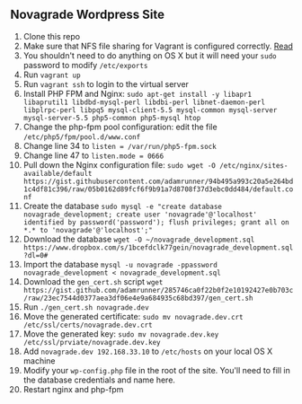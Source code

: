 ## Novagrade Wordpress Site

1. Clone this repo
1. Make sure that NFS file sharing for Vagrant is configured correctly. [Read](https://www.vagrantup.com/docs/synced-folders/nfs.html)
1. You shouldn't need to do anything on OS X but it will need your `sudo` password to modify `/etc/exports`
1. Run `vagrant up`
1. Run `vagrant ssh` to login to the virtual server
1. Install PHP FPM and Nginx: `sudo apt-get install -y libapr1 libaprutil1 libdbd-mysql-perl libdbi-perl libnet-daemon-perl libplrpc-perl libpq5 mysql-client-5.5 mysql-common mysql-server mysql-server-5.5 php5-common php5-mysql htop`
1. Change the php-fpm pool configuration: edit the file `/etc/php5/fpm/pool.d/www.conf`
1. Change line 34 to `listen = /var/run/php5-fpm.sock`
1. Change line 47 to `listen.mode = 0666`
1. Pull down the Nginx configuration file: `sudo wget -O /etc/nginx/sites-available/default https://gist.githubusercontent.com/adamrunner/94b495a993c20a5e264bd1c4df81c396/raw/05b0162d89fcf6f9b91a7d8708f37d3ebc0dd484/default.conf`
1. Create the database `sudo mysql -e "create database novagrade_development; create user 'novagrade'@'localhost' identified by password('password'); flush privileges; grant all on *.* to 'novagrade'@'localhost';"`
1. Download the database `wget -O ~/novagrade_development.sql https://www.dropbox.com/s/1bcefdclk77gein/novagrade_development.sql?dl=0#`
1. Import the database `mysql -u novagrade -ppassword novagrade_development < novagrade_development.sql`
1. Download the `gen_cert.sh` script `wget https://gist.github.com/adamrunner/285746ca0f22b0f2e10192427e0b703c/raw/23ec7544d0377aea3df06e4e9a684935c68bd397/gen_cert.sh`
1. Run `./gen_cert.sh novagrade.dev`
1. Move the generated certificate: `sudo mv novagrade.dev.crt /etc/ssl/certs/novagrade.dev.crt`
1. Move the generated key: `sudo mv novagrade.dev.key /etc/ssl/prviate/novagrade.dev.key`
1. Add `novagrade.dev 192.168.33.10` to `/etc/hosts` on your local OS X machine
1. Modify your `wp-config.php` file in the root of the site. You'll need to fill in the database credentials and name here.
1. Restart nginx and php-fpm

